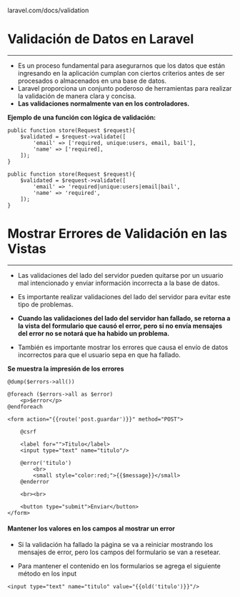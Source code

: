 
laravel.com/docs/validation
# Validación de Datos en Laravel
--------

- Es un proceso fundamental para asegurarnos que los datos que están ingresando en la aplicación cumplan con ciertos criterios antes de ser procesados o almacenados en una base de datos.
- Laravel proporciona un conjunto poderoso de herramientas para realizar la validación de manera clara y concisa.
- **Las validaciones normalmente van en los controladores.**

**Ejemplo de una función con lógica de validación:**

```
public function store(Request $request){
	$validated = $request->validate([
		'email' => ['required, unique:users, email, bail'],
		'name' => ['required],
	]);
}

public function store(Request $request){
	$validated = $request->validate([
		'email' => 'required|unique:users|email|bail',
		'name' => 'required',
	]);
}
```

# Mostrar Errores de Validación en las Vistas
-------------

- Las validaciones del lado del servidor pueden quitarse por un usuario mal intencionado y enviar información incorrecta a la base de datos.
- Es importante realizar validaciones del lado del servidor para evitar este tipo de problemas.
- **Cuando las validaciones del lado del servidor han fallado, se retorna a la vista del formulario que causó el error, pero si no envía mensajes del error no se notará que ha habido un problema.**

- También es importante mostrar los errores que causa el envío de datos incorrectos para que el usuario sepa en que ha fallado.


**Se muestra la impresión de los errores**

```
@dump($errors->all())

@foreach ($errors->all as $error)
    <p>$error</p>
@endforeach

<form action="{{route('post.guardar')}}" method="POST">

    @csrf

    <label for="">Titulo</label>
    <input type="text" name="titulo"/>

    @error('titulo')
        <br>
        <small style="color:red;">{{$message}}</small>
    @enderror

    <br><br>

    <button type="submit">Enviar</button>
</form>
```

#### Mantener los valores en los campos al mostrar un error

- Si la validación ha fallado la página se va a reiniciar mostrando los mensajes de error, pero los campos del formulario se van a resetear.

- Para mantener el contenido en los formularios se agrega el siguiente método en los input

```    
<input type="text" name="titulo" value="{{old('titulo')}}"/>
```







